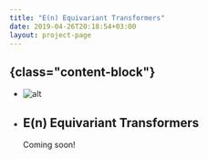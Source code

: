 ```yaml
---
title: "E(n) Equivariant Transformers"
date: 2019-04-26T20:18:54+03:00
layout: project-page
---
```


## {class="content-block"}
- ![alt](../../images/art25.png)
- ## E(n) Equivariant Transformers
  Coming soon!
